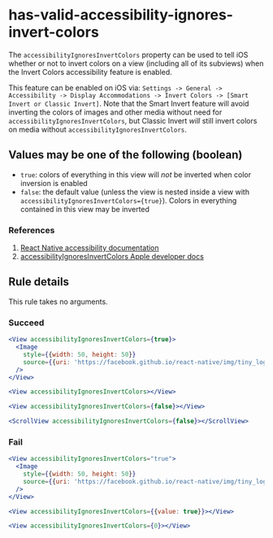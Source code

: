 # has-valid-accessibility-ignores-invert-colors

The `accessibilityIgnoresInvertColors` property can be used to tell iOS whether or not to invert colors on a view (including all of its subviews) when the Invert Colors accessibility feature is enabled.

This feature can be enabled on iOS via: `Settings -> General -> Accessibility -> Display Accommodations -> Invert Colors -> [Smart Invert or Classic Invert]`. Note that the Smart Invert feature will avoid inverting the colors of images and other media without need for `accessibilityIgnoresInvertColors`, but Classic Invert *will* still invert colors on media without `accessibilityIgnoresInvertColors`.

## Values may be one of the following (boolean)

- `true`: colors of everything in this view will *not* be inverted when color inversion is enabled
- `false`: the default value (unless the view is nested inside a view with `accessibilityIgnoresInvertColors={true}`). Colors in everything contained in this view may be inverted

### References

  1. [React Native accessibility documentation](http://facebook.github.io/react-native/docs/accessibility#accessibilityignoresinvertcolorsios)
  2. [accessibilityIgnoresInvertColors Apple developer docs](https://developer.apple.com/documentation/uikit/uiview/2865843-accessibilityignoresinvertcolors)

## Rule details

This rule takes no arguments.

### Succeed
```jsx
<View accessibilityIgnoresInvertColors={true}>
  <Image
    style={{width: 50, height: 50}}
    source={{uri: 'https://facebook.github.io/react-native/img/tiny_logo.png'}}
  />
</View>

<View accessibilityIgnoresInvertColors></View>

<View accessibilityIgnoresInvertColors={false}></View>

<ScrollView accessibilityIgnoresInvertColors={false}></ScrollView>
```

### Fail
```jsx
<View accessibilityIgnoresInvertColors="true">
  <Image
    style={{width: 50, height: 50}}
    source={{uri: 'https://facebook.github.io/react-native/img/tiny_logo.png'}}
  />
</View>

<View accessibilityIgnoresInvertColors={{value: true}}></View>

<View accessibilityIgnoresInvertColors={0}></View>
```
